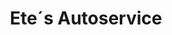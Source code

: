---
title: "Ete´s Autoservice"
url: /falkensee/ete-s-autoservice-spandauer-strasse/
shop: Autowerkstatt
---